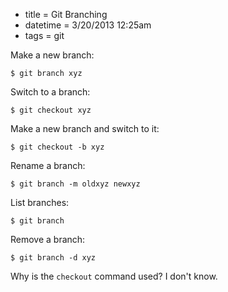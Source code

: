 * title = Git Branching
* datetime = 3/20/2013 12:25am
* tags = git

Make a new branch:

	$ git branch xyz

Switch to a branch:

	$ git checkout xyz

Make a new branch and switch to it:

	$ git checkout -b xyz

Rename a branch:

	$ git branch -m oldxyz newxyz

List branches:

	$ git branch

Remove a branch:

	$ git branch -d xyz

Why is the `checkout` command used? I don't know.
